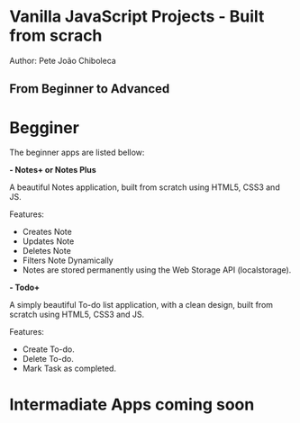 
Vanilla JavaScript Projects - Built from scrach
===============================================

Author: Pete João Chiboleca

From Beginner to Advanced
-------------------------

# Begginer

The beginner apps are listed bellow:


**- Notes+ or Notes Plus** 

A beautiful Notes application, built from scratch using HTML5, CSS3 and JS.

Features:
- Creates Note
- Updates Note
- Deletes Note
- Filters Note Dynamically
- Notes are stored permanently using the Web Storage API (localstorage).

**- Todo+** 

A simply beautiful To-do list application, with a clean design, built from scratch using HTML5, CSS3 and JS.

Features:
- Create To-do.
- Delete To-do.
- Mark Task as completed.

# Intermadiate Apps coming soon

